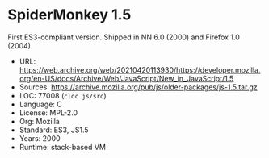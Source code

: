 # SpiderMonkey 1.5

First ES3-compliant version. Shipped in NN 6.0 (2000) and Firefox 1.0 (2004).

* URL:        https://web.archive.org/web/20210420113930/https://developer.mozilla.org/en-US/docs/Archive/Web/JavaScript/New_in_JavaScript/1.5
* Sources:    https://archive.mozilla.org/pub/js/older-packages/js-1.5.tar.gz
* LOC:        77008 (`cloc js/src`)
* Language:   C
* License:    MPL-2.0
* Org:        Mozilla
* Standard:   ES3, JS1.5
* Years:      2000
* Runtime:    stack-based VM
